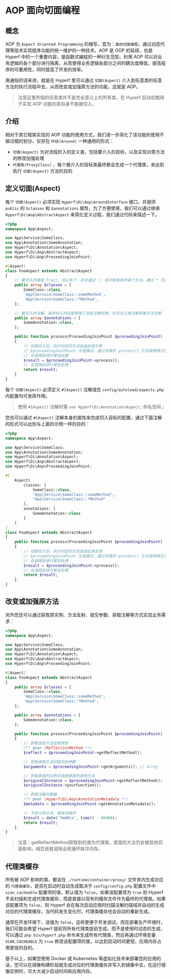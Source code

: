 # AOP 面向切面编程

## 概念

AOP 为 `Aspect Oriented Programming` 的缩写，意为：`面向切面编程`，通过动态代理等技术实现程序功能的统一维护的一种技术。AOP 是 OOP 的延续，也是 Hyperf 中的一个重要内容，是函数式编程的一种衍生范型。利用 AOP 可以对业务逻辑的各个部分进行隔离，从而使得业务逻辑各部分之间的耦合度降低，提高程序的可重用性，同时提高了开发的效率。

用通俗的话来讲，就是在 Hyperf 里可以通过 `切面(Aspect)` 介入到任意类的任意方法的执行流程中去，从而改变或加强原方法的功能，这就是 AOP。

> 注意这里所指的任意类并不是完全意义上的所有类，在 Hyperf 启动初期用于实现 AOP 功能的类自身不能被切入。

## 介绍

相对于其它框架实现的 AOP 功能的使用方式，我们进一步简化了该功能的使用不做过细的划分，仅存在 `环绕(Around)` 一种通用的形式：

- `切面(Aspect)` 为对流程织入的定义类，包括要介入的目标，以及实现对原方法的修改加强处理
- `代理类(ProxyClass)` ，每个被介入的目标类最终都会生成一个代理类，来达到执行 `切面(Aspect)` 方法的目的

## 定义切面(Aspect)

每个 `切面(Aspect)` 必须实现 `Hyperf\Di\Aop\AroundInterface` 接口，并提供 `public` 的 `$classes` 和 `$annotations` 属性，为了方便使用，我们可以通过继承 `Hyperf\Di\Aop\AbstractAspect` 来简化定义过程，我们通过代码来描述一下。

```php
<?php
namespace App\Aspect;

use App\Service\SomeClass;
use App\Annotation\SomeAnnotation;
use Hyperf\Di\Annotation\Aspect;
use Hyperf\Di\Aop\AbstractAspect;
use Hyperf\Di\Aop\ProceedingJoinPoint;

#[Aspect]
class FooAspect extends AbstractAspect
{
    // 要切入的类或 Trait，可以多个，亦可通过 :: 标识到具体的某个方法，通过 * 可以模糊匹配
    public array $classes = [
        SomeClass::class,
        'App\Service\SomeClass::someMethod',
        'App\Service\SomeClass::*Method',
    ];

    // 要切入的注解，具体切入的还是使用了这些注解的类，仅可切入类注解和类方法注解
    public array $annotations = [
        SomeAnnotation::class,
    ];

    public function process(ProceedingJoinPoint $proceedingJoinPoint)
    {
        // 切面切入后，执行对应的方法会由此来负责
        // $proceedingJoinPoint 为连接点，通过该类的 process() 方法调用原方法并获得结果
        // 在调用前进行某些处理
        $result = $proceedingJoinPoint->process();
        // 在调用后进行某些处理
        return $result;
    }
}
```

每个 `切面(Aspect)` 必须定义 `#[Aspect]` 注解或在 `config/autoload/aspects.php` 内配置均可发挥作用。

> 使用 `#[Aspect]` 注解时需 `use Hyperf\Di\Annotation\Aspect;` 命名空间；

您也可以通过 `#[Aspect]` 注解本身的属性来完成切入目标的配置，通过下面注解的形式可以达到与上面的示例一样的目的：

```php
<?php
namespace App\Aspect;

use App\Service\SomeClass;
use App\Annotation\SomeAnnotation;
use Hyperf\Di\Annotation\Aspect;
use Hyperf\Di\Aop\AbstractAspect;
use Hyperf\Di\Aop\ProceedingJoinPoint;

#[
    Aspect(
        classes: [
            SomeClass::class,
            "App\Service\SomeClass::someMethod",
            "App\Service\SomeClass::*Method"
        ],
        annotations: [
            SomeAnnotation::class
        ]
    )
]
class FooAspect extends AbstractAspect
{
    public function process(ProceedingJoinPoint $proceedingJoinPoint)
    {
        // 切面切入后，执行对应的方法会由此来负责
        // $proceedingJoinPoint 为连接点，通过该类的 process() 方法调用原方法并获得结果
        // 在调用前进行某些处理
        $result = $proceedingJoinPoint->process();
        // 在调用后进行某些处理
        return $result;
    }
}
```

## 改变或加强原方法

另外您还可以通过获取原实例、方法反射、提交参数、获取注解等方式实现业务需求：

```php
<?php
namespace App\Aspect;

use App\Service\SomeClass;
use App\Annotation\SomeAnnotation;
use Hyperf\Di\Annotation\Aspect;
use Hyperf\Di\Aop\AbstractAspect;
use Hyperf\Di\Aop\ProceedingJoinPoint;

#[Aspect]
class FooAspect extends AbstractAspect
{
    public array $classes = [
        SomeClass::class,
        'App\Service\SomeClass::someMethod',
        'App\Service\SomeClass::*Method',
    ];

    public array $annotations = [
        SomeAnnotation::class,
    ];

    public function process(ProceedingJoinPoint $proceedingJoinPoint)
    {
        // 获取当前方法反射原型
        /** @var \ReflectionMethod **/
        $reflect = $proceedingJoinPoint->getReflectMethod();

        // 获取调用方法时提交的参数
        $arguments = $proceedingJoinPoint->getArguments(); // array

        // 获取原类的实例并调用原类的其他方法
        $originalInstance = $proceedingJoinPoint->getReflectMethod();
        $originalInstance->yourFunction();

        // 获取注解元数据
        /** @var \Hyperf\Di\Aop\AnnotationMetadata **/
        $metadata = $proceedingJoinPoint->getAnnotationMetadata();

        // 不执行原方法，做其他操作
        $result = date('YmdHis', time() - 86400);
        return $result;
    }
}
```
> 注意：getReflectMethod获取到的类为代理类，里面的方法仍会被其他切面影响，相互嵌套调用会死循环耗尽内存。

## 代理类缓存

所有被 AOP 影响的类，都会在 `./runtime/container/proxy/` 文件夹内生成对应的 `代理类缓存`，是否在启动时自动生成取决于 `config/config.php` 配置文件中 `scan_cacheable` 配置项的值，默认值为 `false`，如果该配置项为 `true` 则 Hyperf 不会扫描和生成代理类缓存，而是直接以现有的缓存文件作为最终的代理类。如果该配置项为 `false`，则 Hyperf 会在每次启动应用时扫描注解扫描域并自动的生成对应的代理类缓存，当代码发生变化时，代理类缓存也会自动的重新生成。

通常在开发环境下，该值为 `false`，这样更便于开发调试，而在部署生产环境时，我们可能会希望 Hyperf 提前将所有代理类提前生成，而不是使用时动态的生成，可以通过 `php bin/hyperf.php` 命令来生成所有代理类，然后再通过环境变量 `SCAN_CACHEABLE` 为 `true` 修改该配置项的值，以达到启动时间更短、应用内存占用更低的目的。

基于以上，如果您使用 Docker 或 Kubernetes 等虚拟化技术来部署您的应用的话，您可以在镜像构建阶段就生成对应的代理类缓存并写入到镜像中去，在运行镜像实例时，可大大减少启动时间和应用内存。
